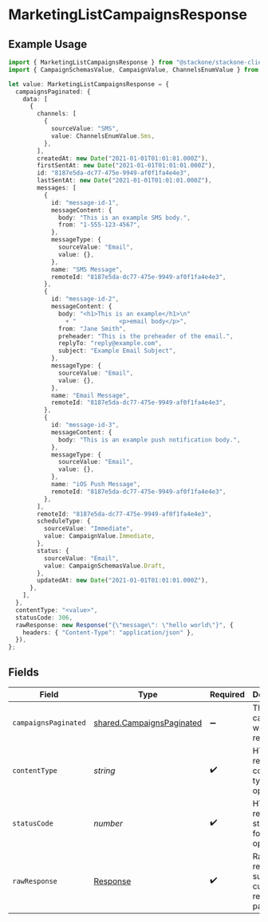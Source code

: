 # MarketingListCampaignsResponse

## Example Usage

```typescript
import { MarketingListCampaignsResponse } from "@stackone/stackone-client-ts/sdk/models/operations";
import { CampaignSchemasValue, CampaignValue, ChannelsEnumValue } from "@stackone/stackone-client-ts/sdk/models/shared";

let value: MarketingListCampaignsResponse = {
  campaignsPaginated: {
    data: [
      {
        channels: [
          {
            sourceValue: "SMS",
            value: ChannelsEnumValue.Sms,
          },
        ],
        createdAt: new Date("2021-01-01T01:01:01.000Z"),
        firstSentAt: new Date("2021-01-01T01:01:01.000Z"),
        id: "8187e5da-dc77-475e-9949-af0f1fa4e4e3",
        lastSentAt: new Date("2021-01-01T01:01:01.000Z"),
        messages: [
          {
            id: "message-id-1",
            messageContent: {
              body: "This is an example SMS body.",
              from: "1-555-123-4567",
            },
            messageType: {
              sourceValue: "Email",
              value: {},
            },
            name: "SMS Message",
            remoteId: "8187e5da-dc77-475e-9949-af0f1fa4e4e3",
          },
          {
            id: "message-id-2",
            messageContent: {
              body: "<h1>This is an example</h1>\n"
                + "            <p>email body</p>",
              from: "Jane Smith",
              preheader: "This is the preheader of the email.",
              replyTo: "reply@example.com",
              subject: "Example Email Subject",
            },
            messageType: {
              sourceValue: "Email",
              value: {},
            },
            name: "Email Message",
            remoteId: "8187e5da-dc77-475e-9949-af0f1fa4e4e3",
          },
          {
            id: "message-id-3",
            messageContent: {
              body: "This is an example push notification body.",
            },
            messageType: {
              sourceValue: "Email",
              value: {},
            },
            name: "iOS Push Message",
            remoteId: "8187e5da-dc77-475e-9949-af0f1fa4e4e3",
          },
        ],
        remoteId: "8187e5da-dc77-475e-9949-af0f1fa4e4e3",
        scheduleType: {
          sourceValue: "Immediate",
          value: CampaignValue.Immediate,
        },
        status: {
          sourceValue: "Email",
          value: CampaignSchemasValue.Draft,
        },
        updatedAt: new Date("2021-01-01T01:01:01.000Z"),
      },
    ],
  },
  contentType: "<value>",
  statusCode: 306,
  rawResponse: new Response("{\"message\": \"hello world\"}", {
    headers: { "Content-Type": "application/json" },
  }),
};
```

## Fields

| Field                                                                         | Type                                                                          | Required                                                                      | Description                                                                   |
| ----------------------------------------------------------------------------- | ----------------------------------------------------------------------------- | ----------------------------------------------------------------------------- | ----------------------------------------------------------------------------- |
| `campaignsPaginated`                                                          | [shared.CampaignsPaginated](../../../sdk/models/shared/campaignspaginated.md) | :heavy_minus_sign:                                                            | The list of campaigns was retrieved.                                          |
| `contentType`                                                                 | *string*                                                                      | :heavy_check_mark:                                                            | HTTP response content type for this operation                                 |
| `statusCode`                                                                  | *number*                                                                      | :heavy_check_mark:                                                            | HTTP response status code for this operation                                  |
| `rawResponse`                                                                 | [Response](https://developer.mozilla.org/en-US/docs/Web/API/Response)         | :heavy_check_mark:                                                            | Raw HTTP response; suitable for custom response parsing                       |